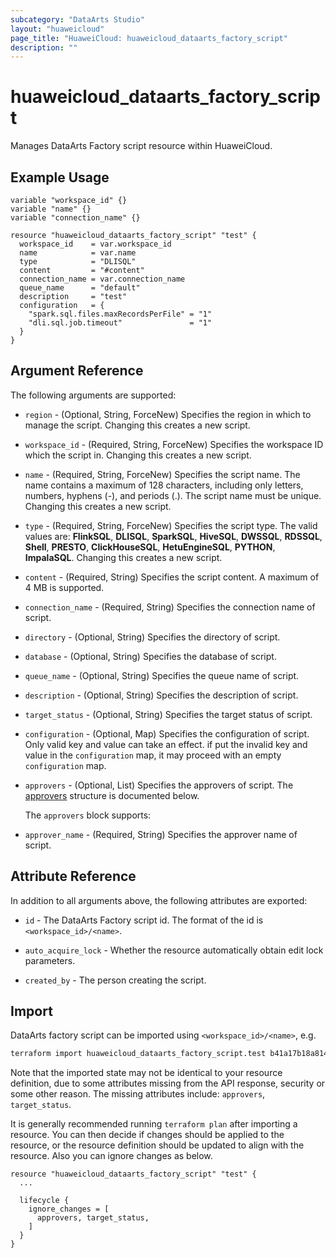 ```yaml
---
subcategory: "DataArts Studio"
layout: "huaweicloud"
page_title: "HuaweiCloud: huaweicloud_dataarts_factory_script"
description: ""
---
```


# huaweicloud_dataarts_factory_script

Manages DataArts Factory script resource within HuaweiCloud.

## Example Usage

```hcl
variable "workspace_id" {}
variable "name" {}
variable "connection_name" {}

resource "huaweicloud_dataarts_factory_script" "test" {
  workspace_id    = var.workspace_id
  name            = var.name
  type            = "DLISQL"
  content         = "#content"
  connection_name = var.connection_name
  queue_name      = "default"
  description     = "test"
  configuration   = {
    "spark.sql.files.maxRecordsPerFile" = "1"
    "dli.sql.job.timeout"               = "1"
  }
}
```

## Argument Reference

The following arguments are supported:

* `region` - (Optional, String, ForceNew) Specifies the region in which to manage the script.
  Changing this creates a new script.

* `workspace_id` - (Required, String, ForceNew) Specifies the workspace ID which the script in.
  Changing this creates a new script.

* `name` - (Required, String, ForceNew) Specifies the script name. The name contains a maximum of 128 characters,
  including only letters, numbers, hyphens (-), and periods (.). The script name must be unique. Changing this creates
  a new script.

* `type` - (Required, String, ForceNew) Specifies the script type. The valid values are: **FlinkSQL**, **DLISQL**,
  **SparkSQL**, **HiveSQL**, **DWSSQL**, **RDSSQL**, **Shell**, **PRESTO**, **ClickHouseSQL**, **HetuEngineSQL**,
  **PYTHON**, **ImpalaSQL**. Changing this creates a new script.

* `content` - (Required, String) Specifies the script content. A maximum of 4 MB is supported.

* `connection_name` - (Required, String) Specifies the connection name of script.

* `directory` - (Optional, String) Specifies the directory of script.

* `database` - (Optional, String) Specifies the database of script.

* `queue_name` - (Optional, String) Specifies the queue name of script.

* `description` - (Optional, String) Specifies the description of script.

* `target_status` - (Optional, String) Specifies the target status of script.

* `configuration` - (Optional, Map) Specifies the configuration of script. Only valid key and value can take an effect.
 if put the invalid key and value in the `configuration` map, it may proceed with an empty `configuration` map.

* `approvers` - (Optional, List) Specifies the approvers of script.
The [approvers](#approvers) structure is documented below.

  <a name="approvers"></a>
  The `approvers` block supports:
* `approver_name` - (Required, String) Specifies the approver name of script.

## Attribute Reference

In addition to all arguments above, the following attributes are exported:

* `id` - The DataArts Factory script id. The format of the id is `<workspace_id>/<name>`.

* `auto_acquire_lock` - Whether the resource automatically obtain edit lock parameters.

* `created_by` - The person creating the script.

## Import

DataArts factory script can be imported using `<workspace_id>/<name>`, e.g.

```bash
terraform import huaweicloud_dataarts_factory_script.test b41a17b18a814b118730a867cecb9952/test
```

Note that the imported state may not be identical to your resource definition, due to some attributes missing from the
API response, security or some other reason. The missing attributes include: `approvers`, `target_status`.

It is generally recommended running `terraform plan` after importing a resource.
You can then decide if changes should be applied to the resource, or the resource definition should be updated to align
with the resource. Also you can ignore changes as below.

```hcl
resource "huaweicloud_dataarts_factory_script" "test" {
  ...

  lifecycle {
    ignore_changes = [
      approvers, target_status,
    ]
  }
}
```
